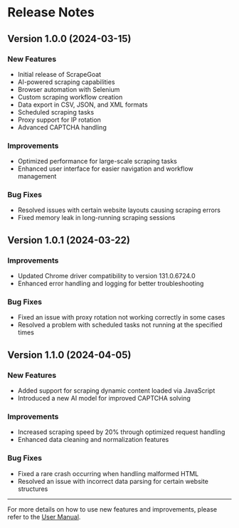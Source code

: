 # Release Notes

## Version 1.0.0 (2024-03-15)

### New Features
- Initial release of ScrapeGoat
- AI-powered scraping capabilities
- Browser automation with Selenium
- Custom scraping workflow creation
- Data export in CSV, JSON, and XML formats
- Scheduled scraping tasks
- Proxy support for IP rotation
- Advanced CAPTCHA handling

### Improvements
- Optimized performance for large-scale scraping tasks
- Enhanced user interface for easier navigation and workflow management

### Bug Fixes
- Resolved issues with certain website layouts causing scraping errors
- Fixed memory leak in long-running scraping sessions

## Version 1.0.1 (2024-03-22)

### Improvements
- Updated Chrome driver compatibility to version 131.0.6724.0
- Enhanced error handling and logging for better troubleshooting

### Bug Fixes
- Fixed an issue with proxy rotation not working correctly in some cases
- Resolved a problem with scheduled tasks not running at the specified times

## Version 1.1.0 (2024-04-05)

### New Features
- Added support for scraping dynamic content loaded via JavaScript
- Introduced a new AI model for improved CAPTCHA solving

### Improvements
- Increased scraping speed by 20% through optimized request handling
- Enhanced data cleaning and normalization features

### Bug Fixes
- Fixed a rare crash occurring when handling malformed HTML
- Resolved an issue with incorrect data parsing for certain website structures

---

For more details on how to use new features and improvements, please refer to the [User Manual](./docs/user_manual.md).
